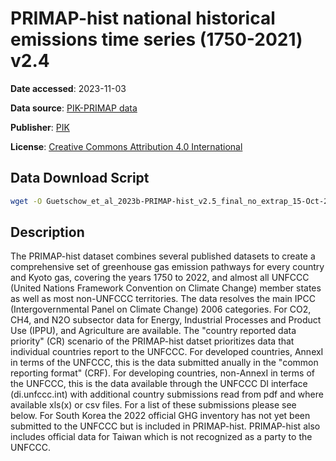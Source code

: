 # PRIMAP-hist national historical emissions time series (1750-2021) v2.4

**Date accessed**: 2023-11-03

**Data source**: [PIK-PRIMAP data](https://zenodo.org/records/10006301)

**Publisher**: [PIK](https://www.pik-potsdam.de/en/home)

**License**: [Creative Commons Attribution 4.0 International](https://creativecommons.org/licenses/by/4.0/legalcode)

## Data Download Script
```sh
wget -O Guetschow_et_al_2023b-PRIMAP-hist_v2.5_final_no_extrap_15-Oct-2023.csv https://zenodo.org/records/10006301/files/Guetschow_et_al_2023b-PRIMAP-hist_v2.5_final_no_extrap_15-Oct-2023.csv
```

## Description
The PRIMAP-hist dataset combines several published datasets to create a comprehensive set of greenhouse gas emission pathways for every country and Kyoto gas, covering the years 1750 to 2022, and almost all UNFCCC (United Nations Framework Convention on Climate Change) member states as well as most non-UNFCCC territories. The data resolves the main IPCC (Intergovernmental Panel on Climate Change) 2006 categories. For CO2, CH4, and N2O subsector data for Energy, Industrial Processes and Product Use (IPPU), and Agriculture are available. The "country reported data priority" (CR) scenario of the PRIMAP-hist datset prioritizes data that individual countries report to the UNFCCC. For developed countries, AnnexI in terms of the UNFCCC, this is the data submitted anually in the "common reporting format" (CRF). For developing countries, non-AnnexI in terms of the UNFCCC, this is the data available through the UNFCCC DI interface (di.unfccc.int) with additional country submissions read from pdf and where available xls(x) or csv files. For a list of these submissions please see below. For South Korea the 2022 official GHG inventory has not yet been submitted to the UNFCCC but is included in PRIMAP-hist. PRIMAP-hist also includes official data for Taiwan which is not recognized as a party to the UNFCCC.